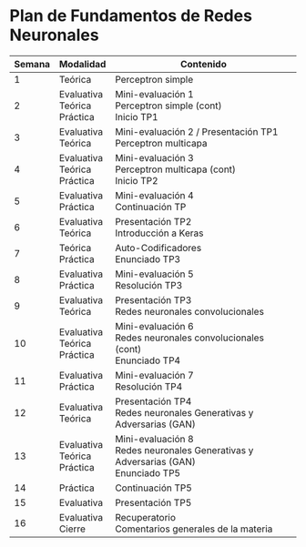 # Plan de Fundamentos de Redes Neuronales

| Semana | Modalidad | Contenido |
|--------|-----------|-----------|
| 1 | Teórica | Perceptron simple |
| 2 | Evaluativa<br>Teórica<br>Práctica | Mini-evaluación 1<br>Perceptron simple (cont)<br>Inicio TP1 |
| 3 | Evaluativa<br>Teórica | Mini-evaluación 2 / Presentación TP1<br>Perceptron multicapa |
| 4 | Evaluativa<br>Teórica<br>Práctica | Mini-evaluación 3<br>Perceptron multicapa (cont)<br>Inicio TP2 |
| 5 | Evaluativa<br>Práctica | Mini-evaluación 4<br>Continuación TP |
| 6 | Evaluativa<br>Teórica | Presentación TP2<br>Introducción a Keras |
| 7 | Teórica<br>Práctica | Auto-Codificadores<br>Enunciado TP3 |
| 8 | Evaluativa<br>Práctica | Mini-evaluación 5<br>Resolución TP3 |
| 9 | Evaluativa<br>Teórica | Presentación TP3<br>Redes neuronales convolucionales |
| 10 | Evaluativa<br>Teórica<br>Práctica | Mini-evaluación 6<br>Redes neuronales convolucionales (cont)<br>Enunciado TP4 |
| 11 | Evaluativa<br>Práctica | Mini-evaluación 7<br>Resolución TP4 |
| 12 | Evaluativa<br>Teórica | Presentación TP4<br>Redes neuronales Generativas y Adversarias (GAN) |
| 13 | Evaluativa<br>Teórica<br>Práctica | Mini-evaluación 8<br>Redes neuronales Generativas y Adversarias (GAN)<br>Enunciado TP5 |
| 14 | Práctica | Continuación TP5 |
| 15 | Evaluativa | Presentación TP5 |
| 16 | Evaluativa<br>Cierre | Recuperatorio<br>Comentarios generales de la materia | 